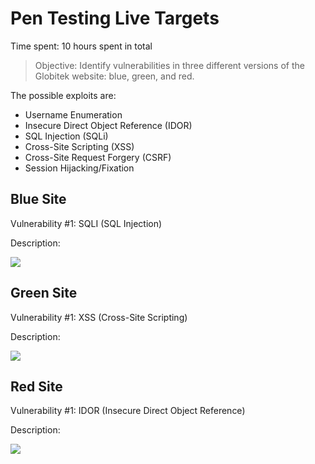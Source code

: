 

# Pen Testing Live Targets

Time spent: 10 hours spent in total

> Objective: Identify vulnerabilities in three different versions of the Globitek website: blue, green, and red.

The possible exploits are:

* Username Enumeration
* Insecure Direct Object Reference (IDOR)
* SQL Injection (SQLi)
* Cross-Site Scripting (XSS)
* Cross-Site Request Forgery (CSRF)
* Session Hijacking/Fixation


## Blue Site

Vulnerability #1: SQLI (SQL Injection)

Description:

<img src="BLUE_sqli.gif">


## Green Site

Vulnerability #1: XSS (Cross-Site Scripting)

Description:

<img src="Green_XSS.gif">


## Red Site

Vulnerability #1: IDOR (Insecure Direct Object Reference)

Description:

<img src="Red_Idor.gif">


